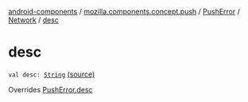 [android-components](../../../index.md) / [mozilla.components.concept.push](../../index.md) / [PushError](../index.md) / [Network](index.md) / [desc](./desc.md)

# desc

`val desc: `[`String`](https://kotlinlang.org/api/latest/jvm/stdlib/kotlin/-string/index.html) [(source)](https://github.com/mozilla-mobile/android-components/blob/master/components/concept/push/src/main/java/mozilla/components/concept/push/PushProcessor.kt#L95)

Overrides [PushError.desc](../desc.md)


